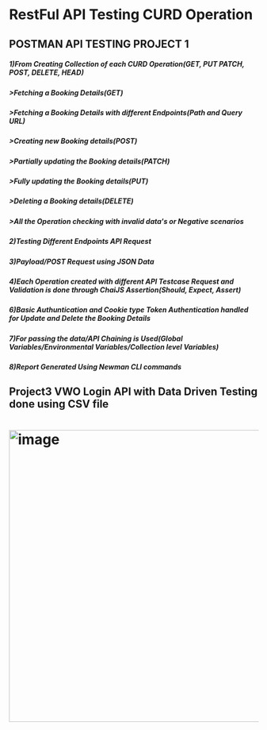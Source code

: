 # RestFul API Testing CURD Operation 
## POSTMAN API TESTING PROJECT 1
##### 1)From Creating Collection of each CURD Operation(GET, PUT PATCH, POST, DELETE, HEAD)
##### >Fetching a Booking Details(GET)
##### >Fetching a Booking Details with different Endpoints(Path and Query URL)
##### >Creating new Booking details(POST)
##### >Partially updating the Booking details(PATCH)
##### >Fully updating the Booking details(PUT)
##### >Deleting a Booking details(DELETE)
##### >All the Operation checking with invalid data's or Negative scenarios
##### 2)Testing Different Endpoints API Request 
##### 3)Payload/POST Request using JSON Data
##### 4)Each Operation created with different API Testcase Request and Validation is done through ChaiJS Assertion(Should, Expect, Assert)
##### 6)Basic Authuntication and Cookie type Token Authentication handled for Update and Delete the Booking Details
##### 7)For passing the data/API Chaining is Used(Global Variables/Environmental Variables/Collection level Variables)
##### 8)Report Generated Using Newman CLI commands
## Project3 VWO Login API with Data Driven Testing done using CSV file
# <img width="588" alt="image" src="https://github.com/kavya19980101/API-Testing-Project-with-POSTMAN/assets/106023304/0f22537c-0973-4130-88de-e45a40076f86">

